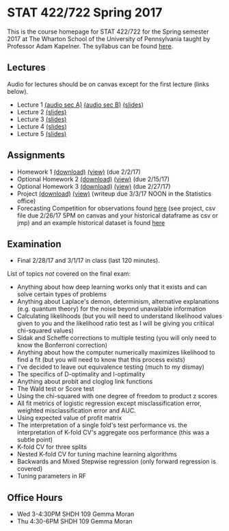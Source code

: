 # STAT 422/722 Spring 2017

This is the course homepage for STAT 422/722 for the Spring semester 2017 at The Wharton School of the University of Pennsylvania taught by Professor Adam Kapelner. The syllabus can be found [here](https://raw.githubusercontent.com/kapelner/Wharton_Stat_422_722/master/syllabus/syllabus.pdf).

## Lectures

Audio for lectures should be on canvas except for the first lecture (links below).

* Lecture 1 [(audio sec A)](https://clyp.it/ty1cebu4) [(audio sec B)](https://clyp.it/d3tmzv0b) [(slides)](https://github.com/kapelner/Wharton_Stat_422_722/blob/master/lectures/lec01/slides.pdf)
* Lecture 2 [(slides)](https://github.com/kapelner/Wharton_Stat_422_722/blob/master/lectures/lec02/slides.pdf)
* Lecture 3 [(slides)](https://github.com/kapelner/Wharton_Stat_422_722/blob/master/lectures/lec03/slides.pdf)
* Lecture 4 [(slides)](https://github.com/kapelner/Wharton_Stat_422_722/blob/master/lectures/lec04/slides4.pdf)
* Lecture 5 [(slides)](https://github.com/kapelner/Wharton_Stat_422_722/blob/master/lectures/lec05/slides5.pdf)


## Assignments

* Homework 1 [(download)](https://github.com/kapelner/Wharton_Stat_422_722/blob/master/assignments/hw01/hw01.pdf?raw=true) [(view)](https://github.com/kapelner/Wharton_Stat_422_722/blob/master/assignments/hw01/hw01.pdf)
(due 2/2/17)
* Optional Homework 2 [(download)](https://github.com/kapelner/Wharton_Stat_422_722/blob/master/assignments/hw02/hw02.pdf?raw=true) [(view)](https://github.com/kapelner/Wharton_Stat_422_722/blob/master/assignments/hw02/hw02.pdf)
(due 2/15/17)
* Optional Homework 3 [(download)](https://github.com/kapelner/Wharton_Stat_422_722/blob/master/assignments/hw03/hw03.pdf?raw=true) [(view)](https://github.com/kapelner/Wharton_Stat_422_722/blob/master/assignments/hw03/hw03.pdf) (due 2/27/17)
* Project [(download)](https://github.com/kapelner/Wharton_Stat_422_722/blob/master/assignments/project/project.pdf?raw=true) [(view)](https://github.com/kapelner/Wharton_Stat_422_722/blob/master/assignments/project/project.pdf) (writeup due 3/3/17 NOON in the Statistics office)
* Forecasting Competition for observations found [here](https://github.com/kapelner/Wharton_Stat_422_722/blob/master/assignments/project/stat_422_722_project_prediction_set.jmp?raw=true) (see project, csv file due 2/26/17 5PM on canvas and your historical dataframe as csv or jmp) and an example historical dataset is found [here](https://github.com/kapelner/Wharton_Stat_422_722/blob/master/assignments/project/stat_422_722_project_example_set_of_historical_data.jmp?raw=true)

## Examination

* Final 2/28/17 and 3/1/17 in class (last 120 minutes).

List of topics *not* covered on the final exam:

* Anything about how deep learning works only that it exists and can solve certain types of problems
* Anything about Laplace's demon, determinism, alternative explanations (e.g. quantum theory) for the noise beyond unavailable information
* Calculating likelihoods (but you will need to understand likelihood values given to you and the likelihood ratio test as I will be giving you critiical chi-squared values)
* Sidak and Scheffe corrections to multiple testing (you will only need to know the Bonferroni correction)
* Anything about how the computer numerically maximizes likelihood to find a fit (but you will need to know that this process exists)
* I've decided to leave out equivalence testing (much to my dismay)
* The specifics of D-optimality and I-optimality
* Anything about probit and cloglog link functions
* The Wald test or Score test
* Using the chi-squared with one degree of freedom to product z scores
* All fit metrics of logistic regression except misclassification error, weighted misclassification error and AUC.
* Using expected value of profit matrix
* The interpretation of a single fold's test performance vs. the interpretation of K-fold CV's aggregate oos performance (this was a subtle point)
* K-fold CV for three splits
* Nested K-fold CV for tuning machine learning algorithms
* Backwards and Mixed Stepwise regression (only forward regression is covered)
* Tuning parameters in RF

## Office Hours

* Wed 3-4:30PM SHDH 109 Gemma Moran
* Thu 4:30-6PM SHDH 109 Gemma Moran

<!--
## Grades and Class Standing

You can check your grades in realtime at [http://wharton.gradesly.com](http://wharton.gradesly.com). You type in your email address and the password (which was emailed to you at the beginning of the semester).-->
